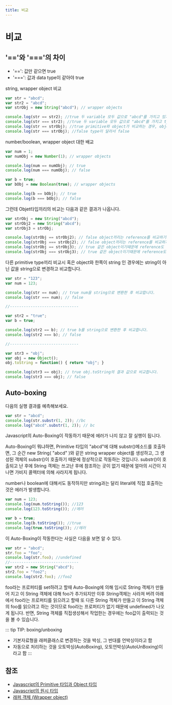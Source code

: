 ```yaml
---
title: 비교
---
```


# 비교

## '=='와 '==='의 차이

* '==': 값만 같으면 true
* '===': 값과 data type이 같아야 true


string, wrapper object 비교

```js
var str = "abcd";
var str2 = "abcd";
var strObj = new String("abcd"); // wrapper objects 

console.log(str == str2); //true 두 variable 모두 값으로 "abcd"를 가지고 있기 때문에 true
console.log(str === str2); //true 두 variable 모두 값으로 "abcd"를 가지고 type도 같기때문에 true
console.log(str == strObj); //true primitive와 object가 비교하는 경우, object는 toString의 값으로 비교함
console.log(str === strObj); //false type이 달라서 false
```


number/boolean, wrapper object 대한 배교

```js
var num = 1; 
var numObj = new Number(1); // wrapper objects

console.log(num == numObj); // true
console.log(num === numObj); // false

var b = true;
var bObj = new Boolean(true); // wrapper objects

console.log(b == bObj); // true
console.log(b === bObj); // false
```


그런데 Objet타입끼리의 비교는 다음과 같은 결과가 나옵니다.

```js
var strObj = new String("abcd"); 
var strObj2 = new String("abcd");
var strObj3 = strObj;

console.log(strObj == strObj2); // false object끼리는 reference를 비교하기때문에 false
console.log(strObj === strObj2); // false object끼리는 reference를 비교하기때문에 false
console.log(strObj == strObj3); // true 같은 object이기때문에 reference도 같음
console.log(strObj === strObj3); // true 같은 object이기때문에 reference도 같음
```


다른 primitive type끼리 비교시 혹은 object와 한쪽이 string 인 경우에는 string이 아닌 값을 string으로 변경하고 비교합니다.
 
```js
var str = "123"; 
var num = 123;

console.log(str == num); // true num을 string으로 변환한 후 비교합니다.
console.log(str === num); // false

//------------------------------

var str2 = "true";
var b = true;

console.log(str2 == b); // true b를 string으로 변환한 후 비교합니다.
console.log(str2 === b); // false

//------------------------------

var str3 = "obj";
var obj = new Object();
obj.toString = function() { return "obj"; }

console.log(str3 == obj); // true obj.toString의 결과 값으로 비교합니다.
console.log(str3 === obj); // false
```

## Auto-boxing

다음의 실행 결과를 예측해보세요.

```js
var str = "abcd";
console.log(str.substr(1, 2)); //bc
console.log("abcd".substr(1, 2)); // bc
```

Javascript의 Auto-Boxing이 작동하기 때문에 에러가 나지 않고 잘 실행이 됩니다.

Auto-Boxing이 뭐냐하면,
Primitive 타입의 "abcd"에 대해 substr()메소드를 호출하면, 그 순간 new String( "abcd" )와 같은 string wrapper object를 생성하고, 그 생성된 객체의 substr()이 호출하기 때문에 정상적으로 작동하는 것입니다. substr()이 호출되고 난 후에 String 객체는 쓰고난 후에 참조하는 곳이 없기 때문에 얼마의 시간이 지나면 가비지 콜렉터에 의해 사라지게 됩니다.

 
number나 boolean에 대해서도 동작하지만 string과는 달리 literal에 직접 호출하는 것은 에러가 발생합니다.

```js
var num = 123; 
console.log(num.toString()); //123
console.log(123.toString()); //에러

var b = true;
console.log(b.toString()); //true
console.log(true.toString()); //에러
```


이 Auto-Boxing이 작동한다는 사실은 다음을 보면 알 수 있다.

```js
var str = "abcd"; 
str.foo = "foo";
console.log(str.foo); //undefined
//------------------------------
var str2 = new String("abcd");
str2.foo = "foo2";
console.log(str2.foo); //foo2 
```


foo라는 프로퍼티를 set하려고 할때 Auto-Boxing에 의해 임시로 String 객체가 만들어 지고 이 String 객체에 대해 foo가 추가되지만 이후 String객체는 사라져 버려 아래에서 foo라는 프로퍼티를 읽으려고 할때 또 다른 String 객체가 만들고 이 String 객체의 foo를 읽으려고 하는 것이므로 foo라는 프로퍼티가 없기 때문에 undefined가 나오게 됩니다.
반면, String 객체를 직접생성해서 작업한는 경우에는 foo값이 출력되는 것을 볼 수 있습니다.


::: tip
TIP: boxing/unboxing
* 기본자료형을 래퍼클래스로 변경하는 것을 박싱, 그 반대를 언박싱이라고 함
* 자동으로 처리하는 것을 오토박싱(AutoBoxing), 오토언박싱(AutoUnBoxing)이라고 함
:::


## 참조
* [Javascript의 Primitive 타입과 Object 타입](https://m.blog.naver.com/jjoommnn/130153349502)
* [Javascript의 원시 타입](https://vomvoru.github.io/blog/javascript-primitive-type/)
* [래퍼 객체 (Wrapper object)](https://includestdio.tistory.com/26)

